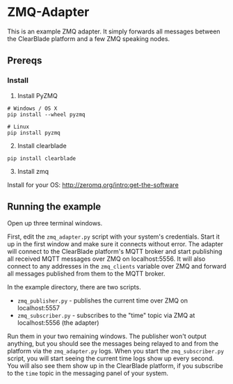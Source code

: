 # ZMQ-Adapter

This is an example ZMQ adapter.
It simply forwards all messages between the ClearBlade platform and a few ZMQ speaking nodes. 

## Prereqs

### Install


1. Install PyZMQ
```
# Windows / OS X
pip install --wheel pyzmq

# Linux
pip install pyzmq
```

2. Install clearblade
```
pip install clearblade
```

3. Install zmq

Install for your OS:
http://zeromq.org/intro:get-the-software

## Running the example

Open up three terminal windows.

First, edit the `zmq_adapter.py` script with your system's credentials.
Start it up in the first window and make sure it connects without error.
The adapter will connect to the ClearBlade platform's MQTT broker and start publishing all received MQTT messages over ZMQ on localhost:5556.
It will also connect to any addresses in the `zmq_clients` variable over ZMQ and forward all messages published from them to the MQTT broker.

In the example directory, there are two scripts.

- `zmq_publisher.py` - publishes the current time over ZMQ on localhost:5557
- `zmq_subscriber.py` - subscribes to the "time" topic via ZMQ at localhost:5556 (the adapter)

Run them in your two remaining windows.
The publisher won't output anything, but you should see the messages being relayed to and from the platform via the `zmq_adapter.py` logs.
When you start the `zmq_subscriber.py` script, you will start seeing the current time logs show up every second. 
You will also see them show up in the ClearBlade platform, if you subscribe to the `time` topic in the messaging panel of your system.
